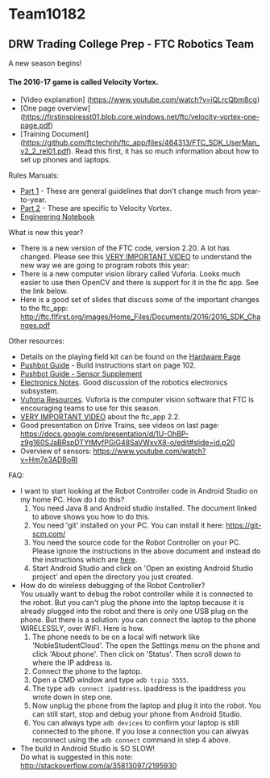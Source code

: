 # Team10182
## DRW Trading College Prep - FTC Robotics Team

A new season begins!

#### The 2016-17 game is called Velocity Vortex.

- [Video explanation] (https://www.youtube.com/watch?v=iQLrcQbm8cg)
- [One page overview] (https://firstinspiresst01.blob.core.windows.net/ftc/velocity-vortex-one-page.pdf)
- [Training Document] (https://github.com/ftctechnh/ftc_app/files/464313/FTC_SDK_UserMan_v2_2_rel01.pdf). Read this first, it has so much information about how to set up phones and laptops.

Rules Manuals:
- [Part 1](https://firstinspiresst01.blob.core.windows.net/ftc/game-manual-part-1.pdf) - These are general guidelines that don't change much from year-to-year.
- [Part 2](https://firstinspiresst01.blob.core.windows.net/ftc/game-manual-part-2.pdf) - These are specific to Velocity Vortex.
- [Engineering Notebook](http://www.firstinspires.org/sites/default/files/uploads/resource_library/ftc/engineering-notebook-guidelines.pdf)

What is new this year?
- There is a new version of the FTC code, version 2.20. A lot has changed. Please see this [VERY IMPORTANT VIDEO](https://www.youtube.com/watch?v=TKPscPqsz8s&index=1&list=PLKxIFjlI_T1zKVjYZ6S1FeqeqW1_pnzE2) to understand the new way we are going to program robots this year: 
- There is a new computer vision library called Vuforia. Looks much easier to use then OpenCV and there is support for it in the ftc app. See the link below.
- Here is a good set of slides that discuss some of the important changes to the ftc_app: http://ftc.flfirst.org/images/Home_Files/Documents/2016/2016_SDK_Changes.pdf

Other resources:
- Details on the playing field kit can be found on the [Hardware Page](Hardware.md)
- [Pushbot Guide](http://www.firstinspires.org/sites/default/files/uploads/resource_library/ftc/2016-2017-season/pushbot-build-guide.pdf) - Build instructions start on page 102.
- [Pushbot Guide - Sensor Supplement](http://www.firstinspires.org/sites/default/files/uploads/resource_library/ftc/pushbot-build-guide-tetrix-sensors-supplement.pdf)
- [Electronics Notes](https://firstinmaryland.org/images/docs/2016Docs/FTC_Kickoff/FTC_Wiring_and_ESD_2016_v1.pdf). Good discussion of the robotics electronics subsystem.
- [Vuforia Resources](vuforia.md). Vuforia is the computer vision software that FTC is encouraging teams to use for this season.
- [VERY IMPORTANT VIDEO](https://www.youtube.com/watch?v=TKPscPqsz8s&index=1&list=PLKxIFjlI_T1zKVjYZ6S1FeqeqW1_pnzE2) about the ftc_app 2.2.
- Good presentation on Drive Trains, see videos on last page: https://docs.google.com/presentation/d/1U-OhBP-z9g160SJaBRspDTYtMyfPGiG48SaVWxvX8-o/edit#slide=id.p20
- Overview of sensors: https://www.youtube.com/watch?v=Hm7e3ADBoRI

FAQ:
- I want to start looking at the Robot Controller code in Android Studio on my home PC. How do I do this?
     1. You need Java 8 and Android studio installed. The document linked to above shows you how to do this.
     2. You need 'git' installed on your PC. You can install it here: https://git-scm.com/
     3. You need the source code for the Robot Controller on your PC. Please ignore the instructions in the above document and instead do the instructions which are [here](GitQuickStart.md).
     4. Start Android Studio and click on 'Open an existing Android Studio project' and open the directory you just created.
- How do do wireless debugging of the Robot Controller?   
     You usually want to debug the robot controller while it is connected to the robot. But you can't plug the phone into the laptop because it is already plugged into the robot and there is only one USB plug on the phone. But there is a solution: you can connect the laptop to the phone WIRELESSLY, over WIFI. Here is how.
     1. The phone needs to be on a local wifi network like 'NobleStudentCloud'. The open the Settings menu on the phone and click 'About phone'. Then click on 'Status'. Then scroll down to where the IP address is.
     2. Connect the phone to the laptop.
     3. Open a CMD window and type `adb tcpip 5555`.
     4. The type `adb connect ipaddress`. ipaddress is the ipaddress you wrote down in step one.
     5. Now unplug the phone from the laptop and plug it into the robot. You can still start, stop and debug your phone from Android Studio.
     6. You can always type `adb devices` to confirm your laptop is still connected to the phone. If you lose a connection you can alwyas reconnect using the `adb connect` command in step 4 above.
- The build in Android Studio is SO SLOW!   
    Do what is suggested in this note: http://stackoverflow.com/a/35813097/2195930
     

